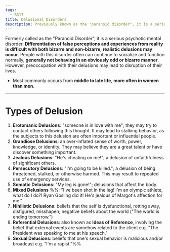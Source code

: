 ```yaml
---
tags:
  - B317
title: Delusional Disorders
description: Previously known as the "paranoid disorder", it is a serious psychotic mental disorder. Differentiation of reality from delusion is difficult, as mistaken perceptions or experiences may be simple and realistic.
---
```

Formerly called as the "Paranoid Disorder", it is a serious psychotic mental disorder. **Differentiation of false perceptions and experiences from reality is difficult with both bizarre and non-bizarre, realistic delusions may occur**. People with this disorder often can continue to socialize and function normally, **generally not behaving in an obviously odd or bizarre manner**. However, preoccupation with their delusions may lead to disruption of their lives.
- Most commonly occurs from **middle to late life**, **more often in women than men**.
___
# Types of Delusion
1. **Erotomanic Delusions**: "someone is in love with me"; they may try to contact others following this thought. It may lead to stalking behavior, as the subjects to this delusion are often important or influential people.
2. **Grandiose Delusions**: an over-inflated sense of worth, power, knowledge, or identity. They may believe they are a great talent or have discover something important.
3. **Jealous Delusions**: "He's cheating on me!"; a delusion of unfaithfulness of significant others.
4. **Persecutory Delusions**: "I'm going to be killed."; a delusion of being threatened, stalked, or otherwise harmed. This may result to repeated use of emergency services.
5. **Somatic Delusions**: "My leg is gone!"; delusions that affect the body.
6. **Mixed Delusions**
%%: "I've been shot in the leg! I'm an olympic athlete, what do I do?! Ryan Gosling did it! He's jealous of Margot's affection for me."
9. **Nihilistic Delusions**: beliefs that the self is dysfunctional, rotting away, disfigured, misshapen; negative beliefs about the world ("The world is ending tomorrow.")
10. **Referential Delusions**: also known as **Ideas of Reference**, involving the belief that external events are somehow related to the client e.g. "The President was speaking to me at his speech."
11. **Sexual Delusions**: beliefs that one's sexual behavior is malicious and/or broadcast e.g. "I'm a rapist."%%